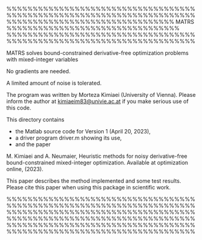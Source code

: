 

%%%%%%%%%%%%%%%%%%%%%%%%%%%%%%%%%%%%%%%%%%%%%%%%%%%%%%%%%%%%%%%%%%%%%%%%
%%%%%%%%%%%%%%%%%%%%%%%%%%%%%%%% MATRS %%%%%%%%%%%%%%%%%%%%%%%%%%%%%%%%%
%%%%%%%%%%%%%%%%%%%%%%%%%%%%%%%%%%%%%%%%%%%%%%%%%%%%%%%%%%%%%%%%%%%%%%%%

MATRS solves bound-constrained derivative-free optimization problems
with mixed-integer variables

No gradients are needed.

A limited amount of noise is tolerated. 

The program was written by Morteza Kimiaei (University of Vienna). 
Please inform the author at kimiaeim83@univie.ac.at if you make 
serious use of this code. 

This directory contains 

* the Matlab source code for Version 1 (April 20, 2023), 
* a driver program driver.m showing its use, 
* and the paper

M. Kimiaei and A. Neumaier,
Heuristic methods for noisy derivative-free bound-constrained 
mixed-integer optimization. Available at optimization online,
(2023).

This paper describes the method implemented and some test results. 
Please cite this paper when using this package in scientific work.


%%%%%%%%%%%%%%%%%%%%%%%%%%%%%%%%%%%%%%%%%%%%%%%%%%%%%%%%%%%%%%%%%%%%%%%%
%%%%%%%%%%%%%%%%%%%%%%%%%%%%%%%%%%%%%%%%%%%%%%%%%%%%%%%%%%%%%%%%%%%%%%%%
%%%%%%%%%%%%%%%%%%%%%%%%%%%%%%%%%%%%%%%%%%%%%%%%%%%%%%%%%%%%%%%%%%%%%%%%

